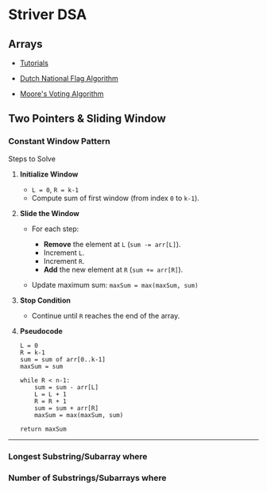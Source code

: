 # Striver DSA

## Arrays

- [Tutorials](https://www.youtube.com/watch?v=37E9ckMDdTk&list=PLgUwDviBIf0rENwdL0nEH0uGom9no0nyB)

- [Dutch National Flag Algorithm](https://www.youtube.com/watch?v=tp8JIuCXBaU&list=PLgUwDviBIf0rENwdL0nEH0uGom9no0nyB&index=6)

- [Moore's Voting Algorithm](https://www.youtube.com/watch?v=nP_ns3uSh80&list=PLgUwDviBIf0rENwdL0nEH0uGom9no0nyB&index=7)

## Two Pointers & Sliding Window

### Constant Window Pattern

Steps to Solve

1. **Initialize Window**

   - `L = 0`, `R = k-1`
   - Compute sum of first window (from index `0` to `k-1`).

2. **Slide the Window**

   - For each step:

     - **Remove** the element at `L` (`sum -= arr[L]`).
     - Increment `L`.
     - Increment `R`.
     - **Add** the new element at `R` (`sum += arr[R]`).

   - Update maximum sum:
     `maxSum = max(maxSum, sum)`

3. **Stop Condition**

   - Continue until `R` reaches the end of the array.

4. **Pseudocode**

   ```
   L = 0
   R = k-1
   sum = sum of arr[0..k-1]
   maxSum = sum

   while R < n-1:
       sum = sum - arr[L]
       L = L + 1
       R = R + 1
       sum = sum + arr[R]
       maxSum = max(maxSum, sum)

   return maxSum
   ```

---

### Longest Substring/Subarray where <condition>

### Number of Substrings/Subarrays where <condition>
